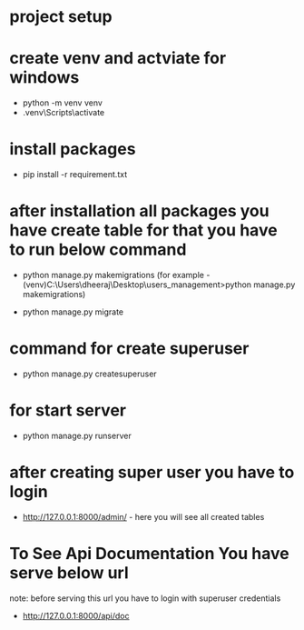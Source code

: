 # project setup

# create venv and actviate for windows
 - python -m venv venv
 - .venv\Scripts\activate

# install packages
 - pip install -r requirement.txt

# after installation all packages you have create table for that you have to run below command
 - python manage.py makemigrations
   (for example - (venv)C:\Users\dheeraj\Desktop\users_management>python manage.py makemigrations)

 - python manage.py migrate

# command for create superuser
 - python manage.py createsuperuser

# for start server
 - python manage.py runserver
 
# after creating super user you have to login 
 - http://127.0.0.1:8000/admin/ - here you will see all created tables

# To See Api Documentation You have serve below url
note: before serving this url you have to login with superuser credentials
 - http://127.0.0.1:8000/api/doc

